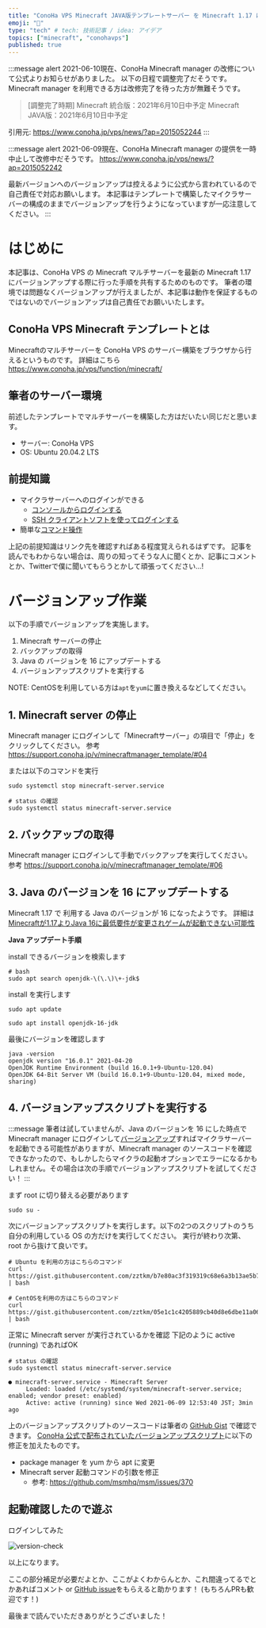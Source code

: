 ```yaml
---
title: "ConoHa VPS Minecraft JAVA版テンプレートサーバー を Minecraft 1.17 にアップデートする"
emoji: "📝"
type: "tech" # tech: 技術記事 / idea: アイデア
topics: ["minecraft", "conohavps"]
published: true
---
```


:::message alert
2021-06-10現在、ConoHa Minecraft manager の改修について公式よりお知らせがありました。
以下の日程で調整完了だそうです。 Minecraft manager を利用できる方は改修完了を待った方が無難そうです。
>[調整完了時期]
>Minecraft 統合版：2021年6月10日中予定
>Minecraft JAVA版：2021年6月10日中予定

引用元: https://www.conoha.jp/vps/news/?ap=2015052244
:::


:::message alert
2021-06-09現在、ConoHa Minecraft manager の提供を一時中止して改修中だそうです。
https://www.conoha.jp/vps/news/?ap=2015052242

最新バージョンへのバージョンアップは控えるように公式から言われているので自己責任で対応お願いします。
本記事はテンプレートで構築したマイクラサーバーの構成のままでバージョンアップを行うようになっていますが一応注意してください。
:::
# はじめに

本記事は、ConoHa VPS の Minecraft マルチサーバーを最新の Minecraft 1.17 にバージョンアップする際に行った手順を共有するためのものです。
筆者の環境では問題なくバージョンアップが行えましたが、本記事は動作を保証するものではないのでバージョンアップは自己責任でお願いいたします。


## ConoHa VPS Minecraft テンプレートとは

Minecraftのマルチサーバーを ConoHa VPS のサーバー構築をブラウザから行えるというものです。
詳細はこちら https://www.conoha.jp/vps/function/minecraft/

## 筆者のサーバー環境

前述したテンプレートでマルチサーバーを構築した方はだいたい同じだと思います。

- サーバー: ConoHa VPS
- OS: Ubuntu 20.04.2 LTS


## 前提知識

- マイクラサーバーへのログインができる
    - [コンソールからログインする](https://support.conoha.jp/v/hellovps-w-01/?btn_id=v-hellovps-w-01-sidebar_v-hellovps-w-01#sec02/)
    - [SSH クライアントソフトを使ってログインする](https://support.conoha.jp/v/hellovps-w-01/?btn_id=school-wordpress_v-hellovps-w-01#sec03)
- 簡単な[コマンド操作](https://support.conoha.jp/v/hellovps-w-02/?btn_id=v-hellovps-w-01-sidebar_v-hellovps-w-02)

上記の前提知識はリンク先を確認すればある程度覚えられるはずです。
記事を読んでもわからない場合は、周りの知ってそうな人に聞くとか、記事にコメントとか、Twitterで僕に聞いてもらうとかして頑張ってください...!

# バージョンアップ作業

以下の手順でバージョンアップを実施します。

1. Minecraft サーバーの停止
1. バックアップの取得
1. Java の バージョンを 16 にアップデートする
1. バージョンアップスクリプトを実行する

NOTE: CentOSを利用している方は`apt`を`yum`に置き換えるなどしてください。


## 1. Minecraft server の停止

Minecraft manager にログインして「Minecraftサーバー」の項目で「停止」をクリックしてください。
参考 https://support.conoha.jp/v/minecraftmanager_template/#04


または以下のコマンドを実行

```shell
sudo systemctl stop minecraft-server.service

# status の確認
sudo systemctl status minecraft-server.service
```

## 2. バックアップの取得

Minecraft manager にログインして手動でバックアップを実行してください。
参考 https://support.conoha.jp/v/minecraftmanager_template/#06

## 3. Java のバージョンを 16 にアップデートする

Minecraft 1.17 で 利用する Java のバージョンが 16 になったようです。
詳細は [Minecraftが1.17よりJava 16に最低要件が変更されゲームが起動できない可能性](https://minecraft.mixjuice.info/2021/06/01/minecraft1-17-java-16/)

**Java アップデート手順**

install できるバージョンを検索します
```shell
# bash
sudo apt search openjdk-\(\.\)\+-jdk$
```

install を実行します
```shell
sudo apt update

sudo apt install openjdk-16-jdk
```

最後にバージョンを確認します
```shell
java -version
openjdk version "16.0.1" 2021-04-20
OpenJDK Runtime Environment (build 16.0.1+9-Ubuntu-120.04)
OpenJDK 64-Bit Server VM (build 16.0.1+9-Ubuntu-120.04, mixed mode, sharing)
```

## 4. バージョンアップスクリプトを実行する

:::message
筆者は試していませんが、Java のバージョンを 16 にした時点で Minecraft manager にログインして[バージョンアップ](https://support.conoha.jp/v/minecraftmanager_template/?btn_id=v-minecraftverup1-13-sidebar_v-minecraftmanager_template#02)すればマイクラサーバーを起動できる可能性がありますが、Minecraft manager のソースコードを確認できなかったので、もしかしたらマイクラの起動オプションでエラーになるかもしれません。その場合は次の手順でバージョンアップスクリプトを試してください！
:::

まず root に切り替える必要があります
```shell
sudo su -
```

次にバージョンアップスクリプトを実行します。以下の2つのスクリプトのうち自分の利用している OS の方だけを実行してください。
実行が終わり次第、root から抜けて良いです。
```shell
# Ubuntu を利用の方はこちらのコマンド
curl https://gist.githubusercontent.com/zztkm/b7e80ac3f319319c68e6a3b13ae5b7dd/raw/66a06b646cd69d56b40f7f2caeac3dbe0baee82c/minecraft_verup_to_latest.sh | bash
```

```shell
# CentOSを利用の方はこちらのコマンド
curl https://gist.githubusercontent.com/zztkm/05e1c1c4205889cb40d8e6dbe11a0649/raw/79492dc74073d55ef735f7fed212e19fc8e1a8c8/centos_minecraft_verup_to_latest.sh | bash
```

正常に Minecraft server が実行されているかを確認
下記のように active (running) であればOK
```shell
# status の確認
sudo systemctl status minecraft-server.service

● minecraft-server.service - Minecraft Server
     Loaded: loaded (/etc/systemd/system/minecraft-server.service; enabled; vendor preset: enabled)
     Active: active (running) since Wed 2021-06-09 12:53:40 JST; 3min ago
```

上のバージョンアップスクリプトのソースコードは筆者の [GitHub Gist](https://gist.github.com/zztkm/b7e80ac3f319319c68e6a3b13ae5b7dd) で確認できます。
[ConoHa 公式で配布されていたバージョンアップスクリプト](https://gist.github.com/ConoHa/d16fedf984db8484cbeb867fcbce5534)に以下の修正を加えたものです。
- package manager を yum から apt に変更
- Minecraft server 起動コマンドの引数を修正
    - 参考: https://github.com/msmhq/msm/issues/370


## 起動確認したので遊ぶ

ログインしてみた

![version-check](https://storage.googleapis.com/zenn-user-upload/331610a486b5ce773c0ccfd1.png)


以上になります。

ここの部分補足が必要だよとか、ここがよくわからんとか、これ間違ってるでとかあればコメント or [GitHub issue](https://github.com/zztkm/zenn-contents/issues)をもらえると助かります！
(もちろんPRも歓迎です！)

最後まで読んでいただきありがとうございました！